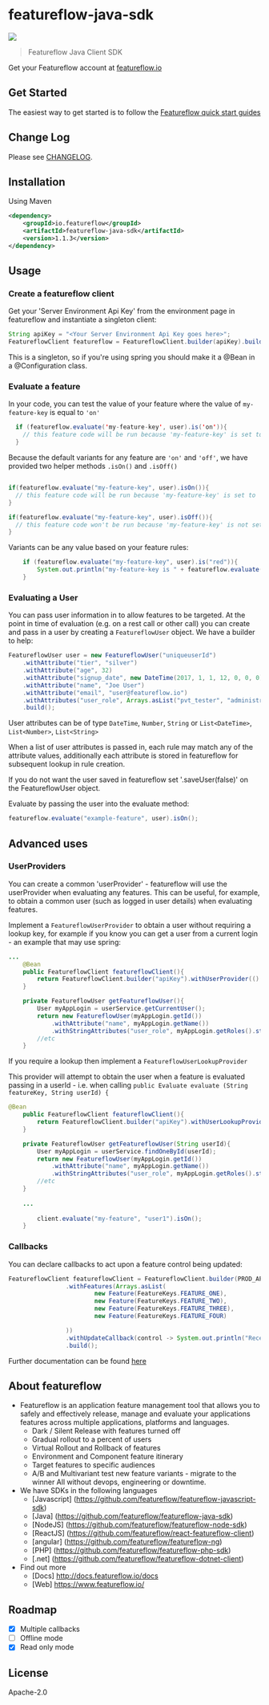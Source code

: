 # featureflow-java-sdk

[![][dependency-img]][dependency-url]

> Featureflow Java Client SDK

Get your Featureflow account at [featureflow.io](http://www.featureflow.io)

## Get Started

The easiest way to get started is to follow the [Featureflow quick start guides](http://docs.featureflow.io/docs)

## Change Log

Please see [CHANGELOG](https://github.com/featureflow/featureflow-java-sdk/blob/master/CHANGELOG.md).

## Installation

Using Maven
```xml
<dependency>
    <groupId>io.featureflow</groupId>
    <artifactId>featureflow-java-sdk</artifactId>
    <version>1.1.3</version>
</dependency>
```

## Usage

### Create a featureflow client

Get your 'Server Environment Api Key' from the environment page in featureflow and instantiate a singleton client:

```java
String apiKey = "<Your Server Environment Api Key goes here>";
FeatureflowClient featureflow = FeatureflowClient.builder(apiKey).build();
```
This is a singleton, so if you're using spring you should make it a @Bean in a @Configuration class.

### Evaluate a feature
In your code, you can test the value of your feature where the value of `my-feature-key` is equal to `'on'` 
```java
  if (featureflow.evaluate('my-feature-key', user).is('on')){
    // this feature code will be run because 'my-feature-key' is set to 'on'
  }
```

Because the default variants for any feature are `'on'` and `'off'`, we have provided two helper methods `.isOn()` and `.isOff()`

```java

if(featureflow.evaluate("my-feature-key", user).isOn()){
  // this feature code will be run because 'my-feature-key' is set to 'on'
}

if(featureflow.evaluate("my-feature-key", user).isOff()){
  // this feature code won't be run because 'my-feature-key' is not set to 'off'
}
```
Variants can be any value based on your feature rules:
```java
    if (featureflow.evaluate("my-feature-key", user).is("red")){
        System.out.println("my-feature-key is " + featureflow.evaluate("my-feature-key").value());
    }
```

### Evaluating a User
You can pass user information in to allow features to be targeted.
At the point in time of evaluation (e.g. on a rest call or other call) you can create and pass in a user by creating a `FeatureflowUser` object. We have a builder to help:

```java
FeatureflowUser user = new FeatureflowUser("uniqueuserId")
    .withAttribute("tier", "silver")
    .withAttribute("age", 32)
    .withAttribute("signup_date", new DateTime(2017, 1, 1, 12, 0, 0, 0))    
    .withAttribute("name", "Joe User")
    .withAttribute("email", "user@featureflow.io")
    .withAttributes("user_role", Arrays.asList("pvt_tester", "administrator"))
    .build();
```
User attributes can be of type `DateTime`, `Number`, `String` or `List<DateTime>`, `List<Number>`, `List<String>`

When a list of user attributes is passed in, each rule may match any of the attribute values, additionally each attribute is stored in featureflow for subsequent lookup in rule creation.

If you do not want the user saved in featureflow set '.saveUser(false)' on the FeatureflowUser object.
 
Evaluate by passing the user into the evaluate method:

```java
featureflow.evaluate("example-feature", user).isOn();
```


## Advanced uses
### UserProviders

You can create a common 'userProvider' - featureflow will use the userProvider when evaluating any features. This can be useful, for example, to obtain a common user (such as logged in user details) when evaluating features.

Implement a ```FeatureflowUserProvider``` to obtain a user without 
requiring a lookup key, for example if you know you can get a user from a 
current login - an example that may use spring:

```java
...
    @Bean
    public FeatureflowClient featureflowClient(){
        return FeatureflowClient.builder("apiKey").withUserProvider(() -> getFeatureflowUser()).build();
    }

    private FeatureflowUser getFeatureflowUser(){
        User myAppLogin = userService.getCurrentUser();
        return new FeatureflowUser(myAppLogin.getId())
            .withAttribute("name", myAppLogin.getName())
            .withStringAttributes("user_role", myAppLogin.getRoles().stream().map(Role::getName).collect(Collectors.toList()));
        //etc
    }
```   

If you require a lookup then implement a ```FeatureflowUserLookupProvider```

This provider will attempt to obtain the user when a feature is evaluated passing in a userId - i.e. when calling ``` public Evaluate evaluate (String featureKey, String userId) { ```

```java
@Bean
    public FeatureflowClient featureflowClient(){
        return FeatureflowClient.builder("apiKey").withUserLookupProvider((userId) -> getFeatureflowUser(userId)).build();
    }

    private FeatureflowUser getFeatureflowUser(String userId){
        User myAppLogin = userService.findOneById(userId);
        return new FeatureflowUser(myAppLogin.getId())
            .withAttribute("name", myAppLogin.getName())
            .withStringAttributes("user_role", myAppLogin.getRoles().stream().map(Role::getName).collect(Collectors.toList()));
        //etc
    }
    
    ...
    
        client.evaluate("my-feature", "user1").isOn();
    }
```

### Callbacks
You can declare callbacks to act upon a feature control being updated:
```java
FeatureflowClient featureflowClient = FeatureflowClient.builder(PROD_API_KEY)
                .withFeatures(Arrays.asList(
                        new Feature(FeatureKeys.FEATURE_ONE),
                        new Feature(FeatureKeys.FEATURE_TWO),
                        new Feature(FeatureKeys.FEATURE_THREE),
                        new Feature(FeatureKeys.FEATURE_FOUR)

                ))
                .withUpdateCallback(control -> System.out.println("Received a control update event: " + control.getKey()))
                .build();
```



Further documentation can be found [here](http://docs.featureflow.io/docs)


## About featureflow
* Featureflow is an application feature management tool that allows you to safely and effectively release, manage and evaluate your applications features across multiple applications, platforms and languages.
    * Dark / Silent Release with features turned off
    * Gradual rollout to a percent of users
    * Virtual Rollout and Rollback of features
    * Environment and Component feature itinerary
    * Target features to specific audiences
    * A/B and Multivariant test new feature variants - migrate to the winner
    All without devops, engineering or downtime.
* We have SDKs in the following languages
    * [Javascript] (https://github.com/featureflow/featureflow-javascript-sdk)
    * [Java] (https://github.com/featureflow/featureflow-java-sdk)
    * [NodeJS] (https://github.com/featureflow/featureflow-node-sdk)
    * [ReactJS] (https://github.com/featureflow/react-featureflow-client)
    * [angular] (https://github.com/featureflow/featureflow-ng)
    * [PHP] (https://github.com/featureflow/featureflow-php-sdk)
    * [.net] (https://github.com/featureflow/featureflow-dotnet-client)
* Find out more
    * [Docs] http://docs.featureflow.io/docs
    * [Web] https://www.featureflow.io/     


## Roadmap
- [x] Multiple callbacks
- [ ] Offline mode
- [x] Read only mode

## License

Apache-2.0

[dependency-url]: https://www.featureflow.io
[dependency-img]: https://www.featureflow.io/wp-content/uploads/2016/12/featureflow-web.png
